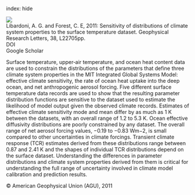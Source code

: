 index: hide

<div class="Citation">
    <div class="Citation-thumb CitationThumb-linked"  data-href="https://doi.org/10.1029/2011gl049431">
      <img src="https://static.claimspace.cloud/climate-study-static/refs/thumbs/10/Libardoni_and_Forest_2011-thumb.png" />
    </div>

  <div class="Citation-body">
    <div class="Citation-text">Libardoni, A. G. and Forest, C. E, 2011: Sensitivity of distributions of climate system properties to the surface temperature dataset. <span class="Article-journal">Geophysical Research Letters, </span><span class="Article-volume">38, </span>L22705pp.</div>
    <div class="Citation-links">
      <div class="CitationLink" data-href="https://doi.org/10.1029/2011gl049431">
        <div class="CitationLink-icon CitationLink-Doi"></div>
        <div class="CitationLink-text">DOI</div>
      </div>
      <div class="CitationLink" data-href="https://scholar.google.com/scholar?q=10.1029/2011gl049431">
        <div class="CitationLink-icon CitationLink-Scholar"></div>
        <div class="CitationLink-text">Google Scholar</div>
      </div>
    </div>
  </div>
</div>

Surface temperature, upper‐air temperature, and ocean heat content data are used to constrain the distributions of the parameters that define three climate system properties in the MIT Integrated Global Systems Model: effective climate sensitivity, the rate of ocean heat uptake into the deep ocean, and net anthropogenic aerosol forcing. Five different surface temperature data records are used to show that the resulting parameter distribution functions are sensitive to the dataset used to estimate the likelihood of model output given the observed climate records. Estimates of effective climate sensitivity mode and mean differ by as much as 1 K between the datasets, with an overall range of 1.2 to 5.3 K. Ocean effective diffusivity distributions are poorly constrained by any dataset. The overall range of net aerosol forcing values, −0.19 to −0.83 Wm−2, is small compared to other uncertainties in climate forcings. Transient climate response (TCR) estimates derived from these distributions range between 0.87 and 2.41 K and the shapes of individual TCR distributions depend on the surface dataset. Understanding the differences in parameter distributions and climate system properties derived from them is critical for understanding the full range of uncertainty involved in climate model calibration and prediction results.

<div class="Citation-copy">
&copy; American Geophysical Union (AGU), 2011
</div>